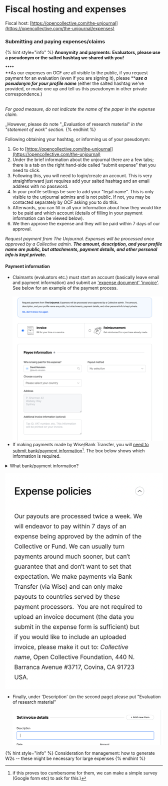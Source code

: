 # Fiscal hosting and expenses

Fiscal host: [https://opencollective.com/the-unjournal](https://opencollective.com/the-unjournal/expenses)

### Submitting and paying expenses/claims

{% hint style="info" %}
**Anonymity** **and payments**: **Evaluators, please use a pseudonym or the salted hashtag we shared with you!**

****\
**As our expenses on OCF are all visible to the public, if you request payment for an evaluation (even if you are signing it), please **_**use a pseudonym for your profile name**_  (either the salted hashtag  we've provided, or make one up and tell us this pseudonym in other private correspondence.)

\
_For good measure, do not indicate the name of the paper in the expense claim._&#x20;

_However, please do note "_Evaluation of research material" _in the "statement of work" section._
{% endhint %}

Following obtaining your hashtag, or informing us of your pseudonym:

1. Go to [https://opencollective.com/the-unjournal](https://opencollective.com/the-unjournal)
2. Under the brief information about the unjournal there are a few tabs; there is a tab on the right hand-side called “submit expense” that you need to click.
3. Following this, you will need to login/create an account. This is very straightforward just requires add your salted hashtag and an email address with no password.&#x20;
4. In your profile settings be sure to add your "legal name". This is only visible to the unjournal admins and is not public. If not, you may be contacted separately by OCF asking you to do this.
5. Afterwards, you can fill in all your information about how they would like to be paid and which account (details of filling in your payment information can be viewed below).
6. We then approve the expense and they will be paid within 7 days of our approval.

_Request payment from The Unjournal. Expenses will be processed once approved by a Collective admin. **The amount, description, and your profile name are public, but attachments, payment details, and other personal info is kept private.**_

#### Payment information

* Claimants (evaluators etc.) must start an account (basically leave email and payment information) and submit an ['expense document' 'invoice'](https://opencollective.com/the-unjournal/expenses/new). See below for an example of the payment process.\
  \
  ![](<../../.gitbook/assets/image (11).png>)
* If making payments made by Wise/Bank Transfer, you will [need to submit bank/payment information](#user-content-fn-1)[^1]. The box below shows which information is required.

<details>

<summary>What bank/payment information?</summary>

Type: ABA \[or?]\
Account Holder: name

Email:&#x20;

Abartn: ?????????

City:&#x20;

State:&#x20;

Country:&#x20;

Post Code:&#x20;

First Line:&#x20;

Legal Type: PRIVATE

Account Type: CHECKING \[or ?]

Account Number: ...

Additional invoice information &#x20;

</details>

![](<../../.gitbook/assets/image (4).png>)&#x20;

* Finally, under 'Description' (on the second page) please put "Evaluation of research material"\
  \
  ![](../../.gitbook/assets/image.png)



{% hint style="info" %}
Consideration for management: how to generate W2s -- these might be necessary for large expenses
{% endhint %}



[^1]: &#x20;if this proves too cumbersome for them, we can make a simple survey (Google form etc) to ask for this.\


